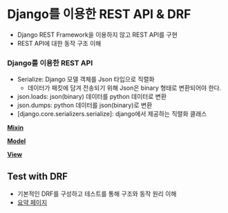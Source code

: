 # Django를 이용한 REST API  & DRF
- Django REST Framework을 이용하지 않고 REST API를 구현
- REST API에 대한 동작 구조 이해



### Django를 이용한 REST API

- Serialize: Django 모델 객체를 Json 타입으로 직렬화
  - 데이터가 패킷에 담겨 전송되기 위해 Json은 binary 형태로 변환되어야 한다.
- json.loads: json(binary) 데이터를 python 데이터로 변환
- json.dumps: python 데이터를 json(binary)로 변환
- [django.core.serializers.serialize]: django에서 제공하는 직렬화 클래스

**[Mixin](https://github.com/navill/pure_restapi/tree/master/src/updates/api#mixin)**

**[Model](https://github.com/navill/pure_restapi/tree/master/src/updates#model)**

**[View](https://github.com/navill/pure_restapi/tree/master/src/updates/api#view)**



## Test with DRF

- 기본적인 DRF를 구성하고 테스트를 통해 구조와 동작 원리 이해
- [요약 페이지](README_Folder/test_script.md)

